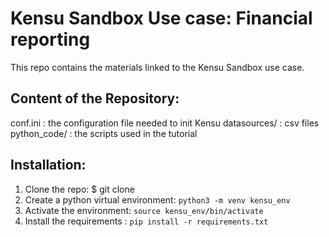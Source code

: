 # Kensu Sandbox Use case: Financial reporting

This repo contains the materials linked to the Kensu Sandbox use case.


## Content of the Repository:
conf.ini : the configuration file needed to init Kensu
datasources/ : csv files
python_code/ : the scripts used in the tutorial


## Installation:

1. Clone the repo: $ git clone 
2. Create a python virtual environment: `python3 -m venv kensu_env`
3. Activate the environment: `source kensu_env/bin/activate`
4. Install the requirements : `pip install -r requirements.txt`